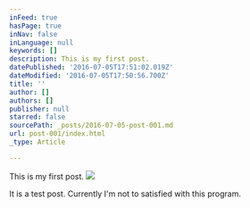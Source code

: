 ```yaml
---
inFeed: true
hasPage: true
inNav: false
inLanguage: null
keywords: []
description: This is my first post.
datePublished: '2016-07-05T17:51:02.019Z'
dateModified: '2016-07-05T17:50:56.700Z'
title: ''
author: []
authors: []
publisher: null
starred: false
sourcePath: _posts/2016-07-05-post-001.md
url: post-001/index.html
_type: Article

---
```

This is my first post.
![](https://the-grid-user-content.s3-us-west-2.amazonaws.com/9c0cae78-eef7-44e9-acbe-0a088bae1bd3.jpg)

It is a test post. Currently I'm not to satisfied with this program.